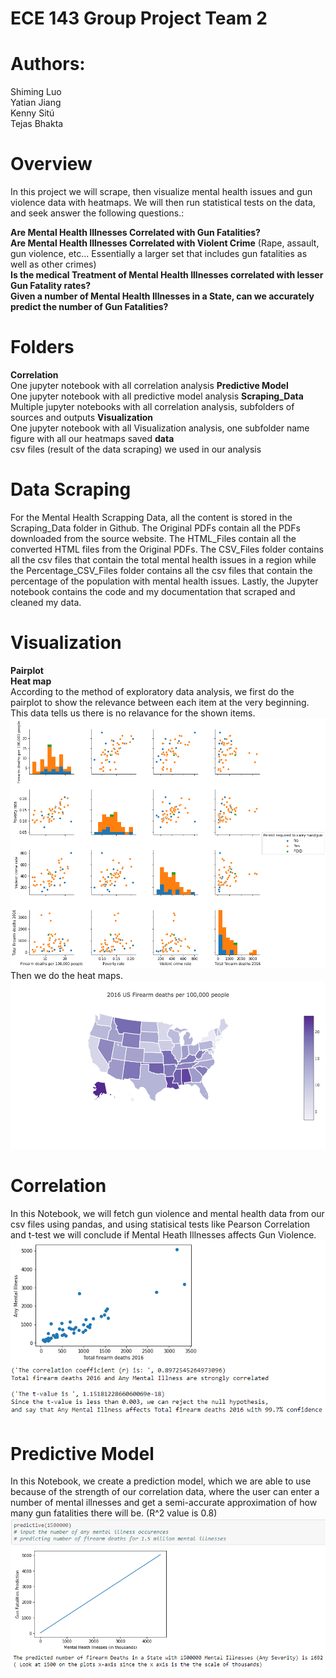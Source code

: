 # ECE 143 Group Project Team 2

# Authors:
Shiming Luo<br>
Yatian Jiang<br>
Kenny Sitú<br>
Tejas Bhakta

# Overview <br>
In this project we will scrape, then visualize mental health issues and gun violence data with heatmaps. We will then run statistical tests on the data, and seek answer the following questions.:

**Are Mental Health Illnesses Correlated with Gun Fatalities?**<br>
**Are Mental Health Illnesses Correlated with Violent Crime** (Rape, assault, gun violence, etc... Essentially a larger set that includes gun fatalities as well as other crimes) <br>
**Is the medical Treatment of Mental Health Illnesses correlated with lesser Gun Fatality rates?**<br>
**Given a number of Mental Health Illnesses in a State, can we accurately predict the number of Gun Fatalities?** <br>


# Folders <br>
**Correlation**<br>
One jupyter notebook with all correlation analysis
**Predictive Model**<br>
One jupyter notebook with all predictive model analysis
**Scraping_Data**<br>
Multiple jupyter notebooks with all correlation analysis, subfolders of sources and outputs
**Visualization**<br>
One jupyter notebook with all Visualization analysis, one subfolder name figure with all our heatmaps saved
**data**<br>
csv files (result of the data scraping) we used in our analysis

# Data Scraping
For the Mental Health Scrapping Data, all the content is stored in the Scraping_Data folder in Github. 
The Original PDFs contain all the PDFs downloaded from the source website. 
The HTML_Files contain all the converted HTML files from the Original PDFs. 
The CSV_Files folder contains all the csv files that contain the total mental health issues in a region 
while the Percentage_CSV_Files folder contains all the csv files that contain the percentage of the population with mental health issues. 
Lastly, the Jupyter notebook contains the code and my documentation that scraped and cleaned my data. 

# Visualization
**Pairplot**<br>
**Heat map**<br>
According to the method of exploratory data analysis, we first do the pairplot to show the relevance between each item at the very beginning. This data tells us there is no relavance for the shown items.
![alt text](https://github.com/KennySitu/Team_Two_But_-1_In_Standings/blob/master/Visualization/figure/PairPlot.png)
<br>
Then we do the heat maps.
![alt text](https://github.com/KennySitu/Team_Two_But_-1_In_Standings/blob/master/Visualization/figure/heatmap_deaths.png)

# Correlation
In this Notebook, we will fetch gun violence and mental health data from our csv files using pandas, and using statisical tests like Pearson Correlation and t-test we will conclude if Mental Heath Illnesses affects Gun Violence.
![alt text](https://github.com/KennySitu/Team_Two_But_-1_In_Standings/blob/master/Correlation/forREADME.PNG)

# Predictive Model
In this Notebook, we create a prediction model, which we are able to use because of the strength of our correlation data, where the user can enter a number of mental illnesses and get a semi-accurate approximation of how many gun fatalities there will be. (R^2 value is 0.8)
![alt text](https://github.com/KennySitu/Team_Two_But_-1_In_Standings/blob/master/Predictive%20Model/predict_forREADME.PNG)

